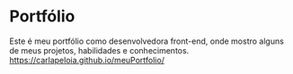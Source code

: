 # Portfólio
Este é meu portfólio como desenvolvedora front-end, onde mostro alguns de meus projetos, habilidades e conhecimentos. https://carlapeloia.github.io/meuPortfolio/
